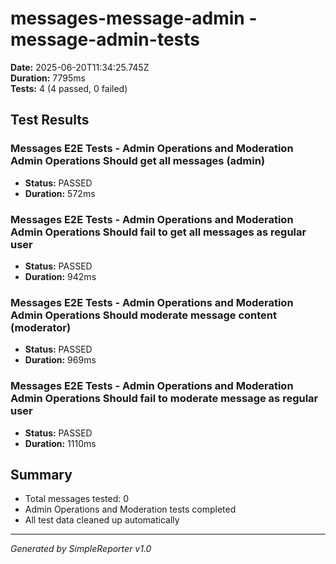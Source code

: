 # messages-message-admin - message-admin-tests

**Date:** 2025-06-20T11:34:25.745Z  
**Duration:** 7795ms  
**Tests:** 4 (4 passed, 0 failed)

## Test Results


### Messages E2E Tests - Admin Operations and Moderation Admin Operations Should get all messages (admin)
- **Status:** PASSED
- **Duration:** 572ms



### Messages E2E Tests - Admin Operations and Moderation Admin Operations Should fail to get all messages as regular user
- **Status:** PASSED
- **Duration:** 942ms



### Messages E2E Tests - Admin Operations and Moderation Admin Operations Should moderate message content (moderator)
- **Status:** PASSED
- **Duration:** 969ms



### Messages E2E Tests - Admin Operations and Moderation Admin Operations Should fail to moderate message as regular user
- **Status:** PASSED
- **Duration:** 1110ms



## Summary

- Total messages tested: 0
- Admin Operations and Moderation tests completed
- All test data cleaned up automatically

---
*Generated by SimpleReporter v1.0*
